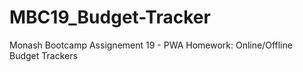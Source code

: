 # MBC19_Budget-Tracker
Monash Bootcamp Assignement 19 - PWA Homework: Online/Offline Budget Trackers
